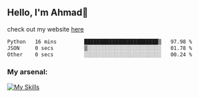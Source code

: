 
## Hello, I'm Ahmad👋

check out my website [here](https://ahmadalwi.com/)

<!--START_SECTION:waka-->

```txt
Python   16 mins         ████████████████████████▒   97.98 %
JSON     0 secs          ▒░░░░░░░░░░░░░░░░░░░░░░░░   01.78 %
Other    0 secs          ░░░░░░░░░░░░░░░░░░░░░░░░░   00.24 %
```

<!--END_SECTION:waka-->

### My arsenal:

[![My Skills](https://skillicons.dev/icons?i=js,ts,py,go,react,nextjs,svelte,nodejs,django,tailwind,html,css,sass,firebase,mongodb,postgres,mysql,redis,git,github,docker,vscode,figma,godot)](https://skillicons.dev)
